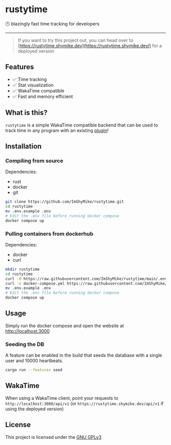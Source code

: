 # rustytime

🕒 blazingly fast time tracking for developers

---

> If you want to try this project out, you can head over to [https://rustytime.shymike.dev](https://rustytime.shymike.dev/) for a deployed version

## Features

- ✅ Time tracking
- ✅ Stat visualization
- ✅ WakaTime compatible
- ✅ Fast and memory efficient

## What is this?

`rustytime` is a simple WakaTime compatible backend that can be used to track time in any program with an existing [plugin](https://wakatime.com/plugins)!

## Installation

### Compiling from source

Dependencies:

- rust
- docker
- git

```bash
git clone https://github.com/ImShyMike/rustytime.git
cd rustytime
mv .env.example .env
# Edit the .env file before running docker compose
docker compose up
```

### Pulling containers from dockerhub

Dependencies:

- docker
- curl

```bash
mkdir rustytime
cd rustytime
curl -O https://raw.githubusercontent.com/ImShyMike/rustytime/main/.env.example
curl -o docker-compose.yml https://raw.githubusercontent.com/ImShyMike/rustytime/main/docker-compose.yml
mv .env.example .env
# Edit the .env file before running docker compose
docker compose up
```

## Usage

Simply run the docker compose and open the website at [http://localhost:3000](http://localhost:3000)

### Seeding the DB

A feature can be enabled in the build that seeds the database with a single user and 10000 heartbeats.

```bash
cargo run --features seed
```

## WakaTime

When using a WakaTime client, point your requests to `http://localhost:3000/api/v1` (or `https://rustytime.shymike.dev/api/v1` if using the deployed version)

## License

This project is licensed under the [GNU GPLv3](./LICENSE)
